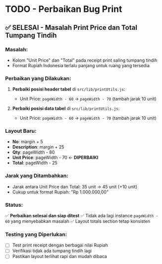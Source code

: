 # TODO - Perbaikan Bug Print

## ✅ SELESAI - Masalah Print Price dan Total Tumpang Tindih

### Masalah:
- Kolom "Unit Price" dan "Total" pada receipt print saling tumpang tindih
- Format Rupiah Indonesia terlalu panjang untuk ruang yang tersedia

### Perbaikan yang Dilakukan:
1. **Perbaiki posisi header tabel** di `src/lib/printUtils.js`:
   - Unit Price: `pageWidth - 60` → `pageWidth - 70` (tambah jarak 10 unit)

2. **Perbaiki posisi data tabel** di `src/lib/printUtils.js`:
   - Unit Price: `pageWidth - 60` → `pageWidth - 70` (tambah jarak 10 unit)

### Layout Baru:
- **No**: margin + 5
- **Description**: margin + 25
- **Qty**: pageWidth - 80
- **Unit Price**: pageWidth - 70 ← **DIPERBAIKI**
- **Total**: pageWidth - 25

### Jarak yang Ditambahkan:
- Jarak antara Unit Price dan Total: 35 unit → 45 unit (+10 unit)
- Cukup untuk format Rupiah: "Rp 1.000.000,00"

### Status:
✅ **Perbaikan selesai dan siap ditest**
✅ Tidak ada lagi instance `pageWidth - 60` yang menyebabkan masalah
✅ Layout totals section tetap konsisten

### Testing yang Diperlukan:
- [ ] Test print receipt dengan berbagai nilai Rupiah
- [ ] Verifikasi tidak ada tumpang tindih lagi
- [ ] Pastikan layout terlihat rapi dan mudah dibaca
